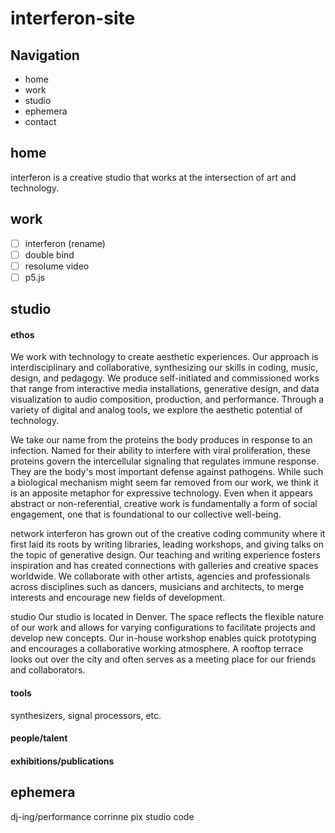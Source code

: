 # interferon-site

## Navigation
- home
- work
- studio
- ephemera
- contact

## home
interferon is a creative studio that works at the intersection of art and technology.

## work
- [ ] interferon (rename)
- [ ] double bind
- [ ] resolume video
- [ ] p5.js

## studio
#### ethos
We work with technology to create aesthetic experiences. Our approach is interdisciplinary and collaborative, synthesizing our skills in coding, music, design, and pedagogy. We produce self-initiated and commissioned works that range from interactive media installations, generative design, and data visualization to audio composition, production, and performance. Through a variety of digital and analog tools, we explore the aesthetic potential of technology.

We take our name from the proteins the body produces in response to an infection. Named for their ability to interfere with viral proliferation, these proteins govern the intercellular signaling that regulates immune response. They are the body's most important defense against pathogens. While such a biological mechanism might seem far removed from our work, we think it is an apposite metaphor for expressive technology. Even when it appears abstract or non-referential, creative work is fundamentally a form of social engagement, one that is foundational to our collective well-being.

network
interferon has grown out of the creative coding community where it first laid its roots by writing libraries, leading workshops, and giving talks on the topic of generative design. Our teaching and writing experience fosters inspiration and has created connections with galleries and creative spaces worldwide. We collaborate with other artists, agencies and professionals across disciplines such as dancers, musicians and architects, to merge interests and encourage new fields of development.

studio
Our studio is located in Denver. The space reflects the flexible nature of our work and allows for varying configurations to facilitate projects and develop new concepts. Our in-house workshop enables quick prototyping and encourages a collaborative working atmosphere. A rooftop terrace looks out over the city and often serves as a meeting place for our friends and collaborators.

#### tools
synthesizers, signal processors, etc.

#### people/talent

#### exhibitions/publications

## ephemera
dj-ing/performance
corrinne pix
studio
code
